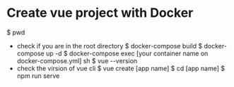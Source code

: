 # Create vue project with Docker

$ pwd
 - check if you are in the root directory
$ docker-compose build
$ docker-compose up -d
$ docker-compose exec [your container name on docker-compose.yml] sh
$ vue --version
 - check the virsion of vue cli
$ vue create [app name]
$ cd [app name]
$ npm run serve